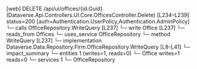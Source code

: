 [web] DELETE /api/ui/offices/{id:Guid}  (Dataverse.Api.Controllers.UI.Core.OfficesController.Delete)  [L234–L239] status=200 [auth=Authentication.UserPolicy,Authentication.AdminPolicy]
  └─ calls OfficeRepository.WriteQuery [L237]
  └─ write Office [L237]
    └─ reads_from Offices
  └─ uses_service OfficeRepository
    └─ method WriteQuery [L237]
      └─ implementation Dataverse.Data.Repository.Firm.OfficeRepository.WriteQuery [L8-L41]
  └─ impact_summary
    └─ entities 1 (writes=1, reads=0)
      └─ Office writes=1 reads=0
    └─ services 1
      └─ OfficeRepository

